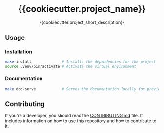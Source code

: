 <div align="center">
    <!-- You can add an image here -->
    <h1 align="center">{{cookiecutter.project_name}}</h1>
</div>

<p align="center">
    {{cookiecutter.project_short_description}}
</p>

## Usage

### Installation

```bash
make install              # Installs the dependencies for the project
source .venv/bin/activate # Activate the virtual environment
```

### Documentation

```bash
make doc-serve            # Serves the documentation locally for preview
```

## Contributing

If you're a developer, you should read the [CONTRIBUTING.md](CONTRIBUTING.md) file. It includes information on how to use this repository and how to contribute to it.